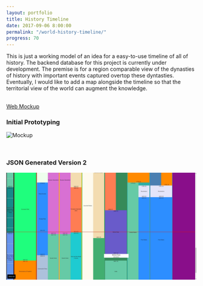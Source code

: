 ```yaml
---
layout: portfolio
title: History Timeline
date: 2017-09-06 8:00:00
permalink: "/world-history-timeline/"
progress: 70
---
```



This is just a working model of an idea for a easy-to-use timeline of all of history. The backend database for this project is currently under development. The premise is for a region comparable view of the dynasties of history with important events captured overtop these dyntasties. Eventually, I would like to add a map alongside the timeline so that the territorial view of the world can augment the knowledge.

<br>

<a class="button" href="http://tlee753.com/history-timeline/index.html">
Web Mockup
</a>

<br>

### Initial Prototyping
![Mockup](/assets/img/portfolio/world-history-timeline/initial-proto.jpg)

<br>

### JSON Generated Version 2
![JSON Generated](/assets/img/portfolio/world-history-timeline/background.jpg)
